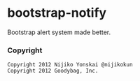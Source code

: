 bootstrap-notify
================

Bootstrap alert system made better.

### Copyright

    Copyright 2012 Nijiko Yonskai @nijikokun
    Copyright 2012 Goodybag, Inc.